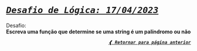 [previous]: ../../../

# [**_`Desafio de Lógica: 17/04/2023`_**](#desafio-de-lógica-17042023)

Desafio: \
**Escreva uma função que determine se uma string é um palíndromo ou não**

<div align="right">

[**_`❰ Retornar para página anterior`_**][previous]

</div>

